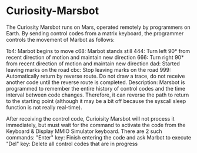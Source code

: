 # Curiosity-Marsbot
The Curiosity Marsbot runs on Mars, operated remotely by programmers on Earth. By sending control codes from a matrix keyboard, the programmer controls the movement of Marbot as follows:

1b4: Marbot begins to move
c68: Marbot stands still
444: Turn left 90* from recent direction of motion and maintain new direction
666: Turn right 90* from recent direction of motion and maintain new direction
dad: Started leaving marks on the road
cbc: Stop leaving marks on the road
999: Automatically return by reverse route. Do not draw a trace, do not receive another code until the reverse route is completed.
Description: Marsbot is programmed to remember the entire history of control codes and the time interval between code changes. Therefore, it can reverse the path to return to the starting point (although it may be a bit off because the syscall sleep function is not really real-time).

After receiving the control code, Curioisity Marsbot will not process it immediately, but must wait for the command to activate the code from the Keyboard & Display MMIO Simulator keyboard. There are 2 such commands:
"Enter" key: Finish entering the code and ask Marbot to execute
"Del" key: Delete all control codes that are in progress
